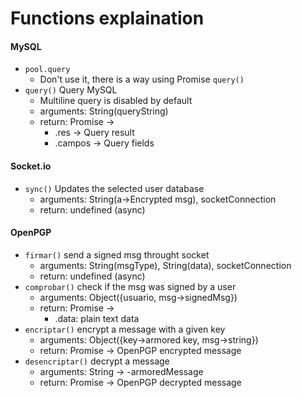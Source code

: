 # Functions explaination

#### MySQL
- `pool.query`
  - Don't use it, there is a way using Promise `query()`
- `query()` Query MySQL 
  - Multiline query is disabled by default
  - arguments: String(queryString)
  - return: Promise -> 
    - .res -> Query result
    - .campos -> Query fields

#### Socket.io
- `sync()` Updates the selected user database
  - arguments: String(a->Encrypted msg), socketConnection
  - return: undefined (async)

#### OpenPGP
- `firmar()` send a signed msg throught socket
  - arguments: String(msgType), String(data), socketConnection
  - return: undefined (async)
- `comprobar()` check if the msg was signed by a user
  - arguments: Object({usuario, msg->signedMsg})
  - return: Promise ->
    - .data: plain text data
- `encriptar()` encrypt a message with a given key
  - arguments: Object({key->armored key, msg->string})
  - return: Promise -> OpenPGP encrypted message
- `desencriptar()` decrypt a message 
  - arguments: String -> -armoredMessage
  - return: Promise -> OpenPGP decrypted message
